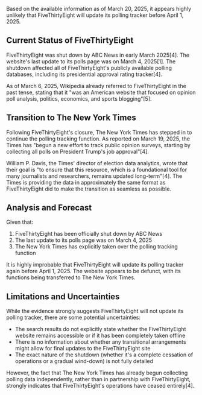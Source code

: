 Based on the available information as of March 20, 2025, it appears highly unlikely that FiveThirtyEight will update its polling tracker before April 1, 2025.

## Current Status of FiveThirtyEight

FiveThirtyEight was shut down by ABC News in early March 2025[4]. The website's last update to its polls page was on March 4, 2025[1]. The shutdown affected all of FiveThirtyEight's publicly available polling databases, including its presidential approval rating tracker[4].

As of March 6, 2025, Wikipedia already referred to FiveThirtyEight in the past tense, stating that it "was an American website that focused on opinion poll analysis, politics, economics, and sports blogging"[5].

## Transition to The New York Times

Following FiveThirtyEight's closure, The New York Times has stepped in to continue the polling tracking function. As reported on March 19, 2025, the Times has "begun a new effort to track public opinion surveys, starting by collecting all polls on President Trump's job approval"[4].

William P. Davis, the Times' director of election data analytics, wrote that their goal is "to ensure that this resource, which is a foundational tool for many journalists and researchers, remains updated long-term"[4]. The Times is providing the data in approximately the same format as FiveThirtyEight did to make the transition as seamless as possible.

## Analysis and Forecast

Given that:
1. FiveThirtyEight has been officially shut down by ABC News
2. The last update to its polls page was on March 4, 2025
3. The New York Times has explicitly taken over the polling tracking function

It is highly improbable that FiveThirtyEight will update its polling tracker again before April 1, 2025. The website appears to be defunct, with its functions being transferred to The New York Times.

## Limitations and Uncertainties

While the evidence strongly suggests FiveThirtyEight will not update its polling tracker, there are some potential uncertainties:

- The search results do not explicitly state whether the FiveThirtyEight website remains accessible or if it has been completely taken offline
- There is no information about whether any transitional arrangements might allow for final updates to the FiveThirtyEight site
- The exact nature of the shutdown (whether it's a complete cessation of operations or a gradual wind-down) is not fully detailed

However, the fact that The New York Times has already begun collecting polling data independently, rather than in partnership with FiveThirtyEight, strongly indicates that FiveThirtyEight's operations have ceased entirely[4].